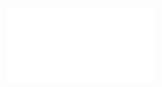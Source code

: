 ![Graph theory](Resources/2.%20Mathematics/4.%20Discrete%20mathematics/Graph%20theory/Graph%20theory.pdf)